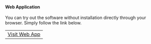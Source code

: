 ---
---

#### Web Application

You can try out the software without installation directly through your browser.
Simply follow the link below.

<table class="invisible">
<tr>
<td>
<a class="button" href="https://app.molovol.com">Visit Web App</a>
</td>
</tr>
</table>

